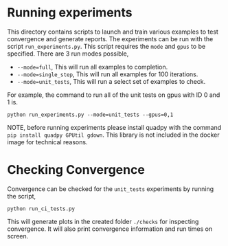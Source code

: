 # Running experiments

This directory contains scripts to launch and train various examples to test convergence and generate reports. The experiments can be run with the script `run_experiments.py`. This script requires the `mode` and `gpus` to be specified. There are 3 run modes possible,

- `--mode=full`, This will run all examples to completion.
- `--mode=single_step`, This will run all examples for 100 iterations.
- `--mode=unit_tests`, This will run a select set of examples to check.


For example, the command to run all of the unit tests on gpus with ID 0 and 1 is.
```
python run_experiments.py --mode=unit_tests --gpus=0,1
```

NOTE, before running experiments please install quadpy with the command `pip install quadpy GPUtil gdown`. This library is not included in the docker image for technical reasons.


# Checking Convergence
Convergence can be checked for the `unit_tests` experiments by running the script,
```
python run_ci_tests.py
```

This will generate plots in the created folder `./checks` for inspecting convergence. It will also print convergence information and run times on screen.

